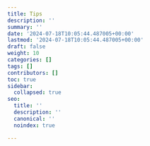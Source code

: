 ```yaml
---
title: Tips
description: ''
summary: ''
date: '2024-07-18T10:05:44.487005+00:00'
lastmod: '2024-07-18T10:05:44.487005+00:00'
draft: false
weight: 10
categories: []
tags: []
contributors: []
toc: true
sidebar:
  collapsed: true
seo:
  title: ''
  description: ''
  canonical: ''
  noindex: true

---
```

